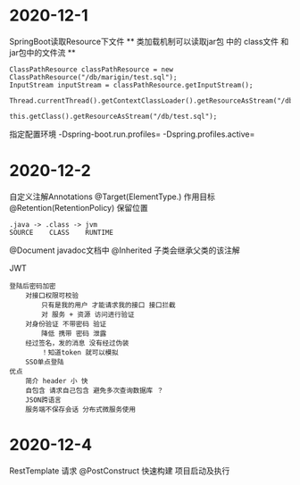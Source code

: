 # 2020-12-1
SpringBoot读取Resource下文件
** 类加载机制可以读取jar包 中的 class文件 和 jar包中的文件流 **
```
ClassPathResource classPathResource = new ClassPathResource("/db/marigin/test.sql");
InputStream inputStream = classPathResource.getInputStream();
```
```
Thread.currentThread().getContextClassLoader().getResourceAsStream("/db/test.sql");
```
```
this.getClass().getResourceAsStream("/db/test.sql");
```

指定配置环境
-Dspring-boot.run.profiles=
-Dspring.profiles.active=

# 2020-12-2
自定义注解Annotations
@Target(ElementType.) 作用目标
@Retention(RetentionPolicy) 保留位置 
```
.java -> .class -> jvm
SOURCE    CLASS    RUNTIME
```
@Document javadoc文档中
@Inherited 子类会继承父类的该注解

JWT
```
登陆后密码加密
    对接口权限可校验
        只有是我的用户 才能请求我的接口 接口拦截
        对 服务 + 资源 访问进行验证
    对身份验证 不带密码 验证
        降低 携带 密码 泄露
    经过签名，发的消息 没有经过伪装
        ！知道token 就可以模拟
    SSO单点登陆 
优点
    简介 header 小 快
    自包含 请求自己包含 避免多次查询数据库 ？
    JSON跨语言
    服务端不保存会话 分布式微服务使用
```

# 2020-12-4
RestTemplate 请求
@PostConstruct 快速构建 项目启动及执行
